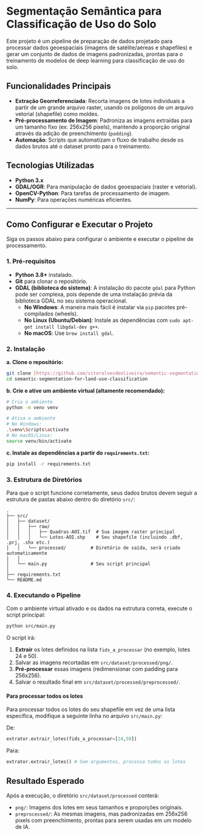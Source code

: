 # Segmentação Semântica para Classificação de Uso do Solo

Este projeto é um pipeline de preparação de dados projetado para processar dados geoespaciais (imagens de satélite/aéreas e shapefiles) e gerar um conjunto de dados de imagens padronizadas, prontas para o treinamento de modelos de deep learning para classificação de uso do solo.

## Funcionalidades Principais

- **Extração Georreferenciada**: Recorta imagens de lotes individuais a partir de um grande arquivo raster, usando os polígonos de um arquivo vetorial (shapefile) como moldes.
- **Pré-processamento de Imagem**: Padroniza as imagens extraídas para um tamanho fixo (ex: 256x256 pixels), mantendo a proporção original através da adição de preenchimento (`padding`).
- **Automação**: Scripts que automatizam o fluxo de trabalho desde os dados brutos até o dataset pronto para o treinamento.

## Tecnologias Utilizadas

- **Python 3.x**
- **GDAL/OGR**: Para manipulação de dados geoespaciais (raster e vetorial).
- **OpenCV-Python**: Para tarefas de processamento de imagem.
- **NumPy**: Para operações numéricas eficientes.

---

## Como Configurar e Executar o Projeto

Siga os passos abaixo para configurar o ambiente e executar o pipeline de processamento.

### 1. Pré-requisitos

- **Python 3.8+** instalado.
- **Git** para clonar o repositório.
- **GDAL (biblioteca do sistema)**: A instalação do pacote `gdal` para Python pode ser complexa, pois depende de uma instalação prévia da biblioteca GDAL no seu sistema operacional.
  - **No Windows**: A maneira mais fácil é instalar via `pip` pacotes pré-compilados (wheels).
  - **No Linux (Ubuntu/Debian)**: Instale as dependências com `sudo apt-get install libgdal-dev g++`.
  - **No macOS**: Use `brew install gdal`.

### 2. Instalação

**a. Clone o repositório:**

```bash
git clone [https://github.com/vitoralvesdeoliveira/semantic-segmentation-for-land-use-classification.git](https://github.com/vitoralvesdeoliveira/semantic-segmentation-for-land-use-classification.git)
cd semantic-segmentation-for-land-use-classification
```

**b. Crie e ative um ambiente virtual (altamente recomendado):**

```bash
# Cria o ambiente
python -m venv venv

# Ativa o ambiente
# No Windows:
.\venv\Scripts\activate
# No macOS/Linux:
source venv/bin/activate
```

**c. Instale as dependências a partir do `requirements.txt`:**

```bash
pip install -r requirements.txt
```

### 3. Estrutura de Diretórios

Para que o script funcione corretamente, seus dados brutos devem seguir a estrutura de pastas abaixo dentro do diretório `src/`:

```
.
├── src/
│   ├── dataset/
│   │   ├── raw/
│   │   │   ├── Quadras-AOI.tif  # Sua imagem raster principal
│   │   │   └── Lotes-AOI.shp    # Seu shapefile (incluindo .dbf, .prj, .shx etc.)
│   │   └── processed/         # Diretório de saída, será criado automaticamente
│   │
│   └── main.py                # Seu script principal
│
├── requirements.txt
└── README.md
```

### 4. Executando o Pipeline

Com o ambiente virtual ativado e os dados na estrutura correta, execute o script principal:

```bash
python src/main.py
```

O script irá:

1.  **Extrair** os lotes definidos na lista `fids_a_processar` (no exemplo, lotes 24 e 50).
2.  Salvar as imagens recortadas em `src/dataset/processed/png/`.
3.  **Pré-processar** essas imagens (redimensionar com padding para 256x256).
4.  Salvar o resultado final em `src/dataset/processed/preprocessed/`.

#### Para processar todos os lotes

Para processar todos os lotes do seu shapefile em vez de uma lista específica, modifique a seguinte linha no arquivo `src/main.py`:

De:

```python
extrator.extrair_lotes(fids_a_processar=[24,50])
```

Para:

```python
extrator.extrair_lotes() # Sem argumentos, processa todos os lotes
```

## Resultado Esperado

Após a execução, o diretório `src/dataset/processed` conterá:

- `png/`: Imagens dos lotes em seus tamanhos e proporções originais.
- `preprocessed/`: As mesmas imagens, mas padronizadas em 256x256 pixels com preenchimento, prontas para serem usadas em um modelo de IA.
